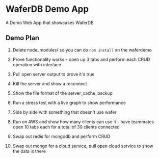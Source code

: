 # WaferDB Demo App

A Demo Web App that showcases WaferDB


## Demo Plan

1) Delete node_modules/ so you can do `npm install` on the waferdemo

2) Prove functionality works - open up 3 tabs and perform each CRUD operation with interface

3) Pull open server output to prove it's true

4) Kill the server and show a reconnect

5) Show the file format of the server_cache_backup

6) Run a stress test with a live graph to show performance

7) Side by side with something that doesn't use wafer

8) Run on AWS and show how many clients can use it - have teammates open 10 tabs each for a total of 30 clients connected

9) Swap out redis for mongodb and perform CRUD

10) Swap out mongo for a cloud service, pull open cloud service to show the data is there
